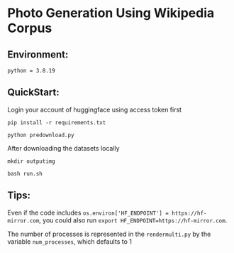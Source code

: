 # Photo Generation Using Wikipedia Corpus



## Environment:

```
python = 3.8.19
```



## QuickStart:

Login your account of huggingface using access token first

```
pip install -r requirements.txt

python predownload.py
```

After downloading the datasets locally

```
mkdir outputimg

bash run.sh
```



## Tips:

Even if the code includes `os.environ['HF_ENDPOINT'] = https://hf-mirror.com`, you could also run `export HF_ENDPOINT=https://hf-mirror.com`.

The number of processes is represented in the `rendermulti.py` by the variable `num_processes`, which defaults to 1

 